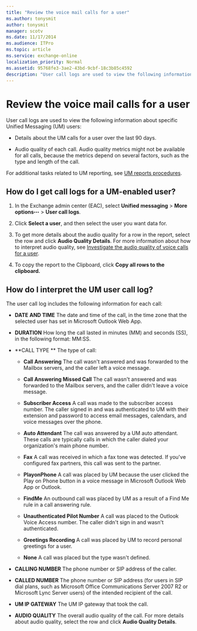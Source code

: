 ```yaml
---
title: "Review the voice mail calls for a user"
ms.author: tonysmit
author: tonysmit
manager: scotv
ms.date: 11/17/2014
ms.audience: ITPro
ms.topic: article
ms.service: exchange-online
localization_priority: Normal
ms.assetid: 95768fe3-3ae2-43bd-9cbf-18c3b85c4592
description: "User call logs are used to view the following information about specific Unified Messaging (UM) users:"
---
```


# Review the voice mail calls for a user

User call logs are used to view the following information about specific Unified Messaging (UM) users:
  
- Details about the UM calls for a user over the last 90 days.
    
- Audio quality of each call. Audio quality metrics might not be available for all calls, because the metrics depend on several factors, such as the type and length of the call. 
    
For additional tasks related to UM reporting, see [UM reports procedures](um-reports-procedures.md).
  
## How do I get call logs for a UM-enabled user?

1. In the Exchange admin center (EAC), select **Unified messaging** \> **More options**![More Options Icon](../../media/ITPro_EAC_MoreOptionsIcon.gif) \> **User call logs**.
    
2. Click **Select a user**, and then select the user you want data for. 
    
3. To get more details about the audio quality for a row in the report, select the row and click **Audio Quality Details**. For more information about how to interpret audio quality, see [Investigate the audio quality of voice calls for a user](audio-quality-of-voice-calls-for-user.md).
    
4. To copy the report to the Clipboard, click **Copy all rows to the clipboard.**
    
## How do I interpret the UM user call log?

The user call log includes the following information for each call:
  
- **DATE AND TIME** The date and time of the call, in the time zone that the selected user has set in Microsoft Outlook Web App. 
    
- **DURATION** How long the call lasted in minutes (MM) and seconds (SS), in the following format: MM:SS. 
    
- **CALL TYPE ** The type of call: 
    
  - **Call Answering** The call wasn't answered and was forwarded to the Mailbox servers, and the caller left a voice message. 
    
  - **Call Answering Missed Call** The call wasn't answered and was forwarded to the Mailbox servers, and the caller didn't leave a voice message. 
    
  - **Subscriber Access** A call was made to the subscriber access number. The caller signed in and was authenticated to UM with their extension and password to access email messages, calendars, and voice messages over the phone. 
    
  - **Auto Attendant** The call was answered by a UM auto attendant. These calls are typically calls in which the caller dialed your organization's main phone number. 
    
  - **Fax** A call was received in which a fax tone was detected. If you've configured fax partners, this call was sent to the partner. 
    
  - **PlayonPhone** A call was placed by UM because the user clicked the Play on Phone button in a voice message in Microsoft Outlook Web App or Outlook. 
    
  - **FindMe** An outbound call was placed by UM as a result of a Find Me rule in a call answering rule. 
    
  - **Unauthenticated Pilot Number** A call was placed to the Outlook Voice Access number. The caller didn't sign in and wasn't authenticated. 
    
  - **Greetings Recording** A call was placed by UM to record personal greetings for a user. 
    
  - **None** A call was placed but the type wasn't defined. 
    
- **CALLING NUMBER** The phone number or SIP address of the caller. 
    
- **CALLED NUMBER** The phone number or SIP address (for users in SIP dial plans, such as Microsoft Office Communications Server 2007 R2 or Microsoft Lync Server users) of the intended recipient of the call. 
    
- **UM IP GATEWAY** The UM IP gateway that took the call. 
    
- **AUDIO QUALITY** The overall audio quality of the call. For more details about audio quality, select the row and click **Audio Quality Details**.
    

